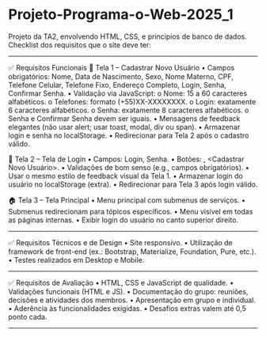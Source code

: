 # Projeto-Programa-o-Web-2025_1
Projeto da TA2, envolvendo HTML, CSS, e princípios de banco de dados.
Checklist dos requisitos que o site deve ter:
________________________________________
✅ Requisitos Funcionais
🧍 Tela 1 – Cadastrar Novo Usuário
•	Campos obrigatórios: Nome, Data de Nascimento, Sexo, Nome Materno, CPF, Telefone Celular, Telefone Fixo, Endereço Completo, Login, Senha, Confirmar Senha.
•	Validação via JavaScript:
o	Nome: 15 a 60 caracteres alfabéticos.
o	Telefones: formato (+55)XX-XXXXXXXX.
o	Login: exatamente 6 caracteres alfabéticos.
o	Senha: exatamente 8 caracteres alfabéticos.
o	Senha e Confirmar Senha devem ser iguais.
•	Mensagens de feedback elegantes (não usar alert; usar toast, modal, div ou span).
•	Armazenar login e senha no localStorage.
•	Redirecionar para Tela 2 após o cadastro válido.

🔐 Tela 2 – Tela de Login
•	Campos: Login, Senha.
•	Botões: <enviar>, <Cadastrar Novo Usuário>.
•	Validações de bom senso (e.g., campos obrigatórios).
•	Usar o mesmo estilo de feedback visual da Tela 1.
•	Armazenar login do usuário no localStorage (extra).
•	Redirecionar para Tela 3 após login válido.

🏠 Tela 3 – Tela Principal
•	Menu principal com submenus de serviços.
•	Submenus redirecionam para tópicos específicos.
•	Menu visível em todas as páginas internas.
•	Exibir login do usuário no canto superior direito.
________________________________________
✅ Requisitos Técnicos e de Design
•	Site responsivo.
•	Utilização de framework de front-end (ex.: Bootstrap, Materialize, Foundation, Pure, etc.).
•	Testes realizados em Desktop e Mobile.
________________________________________
✅ Requisitos de Avaliação
•	HTML, CSS e JavaScript de qualidade.
•	Validações funcionais (HTML e JS).
•	Documentação do grupo: reuniões, decisões e atividades dos membros.
•	Apresentação em grupo e individual.
•	Aderência às funcionalidades exigidas.
•	Desafios extras valem até 0,5 ponto cada.
________________________________________

